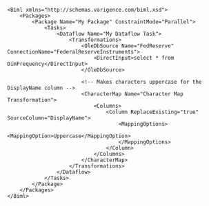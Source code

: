 	<Biml xmlns="http://schemas.varigence.com/biml.xsd">	    <Packages>	        <Package Name="My Package" ConstraintMode="Parallel">	            <Tasks>			                <Dataflow Name="My Dataflow Task">	                    <Transformations>							<OleDbSource Name="FedReserve" ConnectionName="FederalReserveInstruments">								<DirectInput>select * from DimFrequency</DirectInput>			                </OleDbSource>														<!-- Makes characters uppercase for the DisplayName column -->							<CharacterMap Name="Character Map Transformation">	                            <Columns>	                                <Column ReplaceExisting="true" SourceColumn="DisplayName">	                                    <MappingOptions>	                                        <MappingOption>Uppercase</MappingOption>										</MappingOptions>									</Column>								</Columns>							</CharacterMap>	                    </Transformations>	                </Dataflow>	            </Tasks>	        </Package>	    </Packages>	</Biml>
